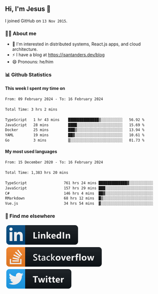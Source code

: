 ## Hi, I'm Jesus 👋

I joined GitHub on `13 Nov 2015`.

<!-- Talking about you -->

### 👨‍💻 About me

- 👦 I'm interested in distributed systems, React.js apps, and cloud architecture.
- ⚡️ I have a blog at <https://jsantanders.dev/blog>
- 😄 Pronouns: he/him

### 📊 Github Statistics

#### This week I spent my time on

<!--START_SECTION:weekly-->

```txt
From: 09 February 2024 - To: 16 February 2024

Total Time: 3 hrs 2 mins

TypeScript   1 hr 43 mins    ██████████████▒░░░░░░░░░░   56.92 %
JavaScript   28 mins         ████░░░░░░░░░░░░░░░░░░░░░   15.69 %
Docker       25 mins         ███▒░░░░░░░░░░░░░░░░░░░░░   13.94 %
YAML         19 mins         ██▓░░░░░░░░░░░░░░░░░░░░░░   10.61 %
Go           3 mins          ▒░░░░░░░░░░░░░░░░░░░░░░░░   01.73 %
```

<!--END_SECTION:weekly-->

#### My most used languages

<!--START_SECTION:alltime-->

```txt
From: 15 December 2020 - To: 16 February 2024

Total Time: 1,383 hrs 20 mins

TypeScript                 761 hrs 24 mins █████████████▓░░░░░░░░░░░   55.04 %
JavaScript                 157 hrs 29 mins ███░░░░░░░░░░░░░░░░░░░░░░   11.39 %
C#                         146 hrs 4 mins  ██▓░░░░░░░░░░░░░░░░░░░░░░   10.56 %
RMarkdown                  68 hrs 12 mins  █▒░░░░░░░░░░░░░░░░░░░░░░░   04.93 %
Vue.js                     34 hrs 54 mins  ▓░░░░░░░░░░░░░░░░░░░░░░░░   02.52 %
```

<!--END_SECTION:alltime-->

### 📢 Find me elsewhere

<p>
  <a target="_blank" href="https://linkedin.com/in/jsantanders">
    <img src="https://github.com/jsantanders/jsantanders/blob/master/img/linkedin.svg" alt="LinkedIn" style="vertical-align:top; margin:4px">
  </a>
  
  <a target="_blank" href="https://stackoverflow.com/users/7318331/jesus-santander">
    <img src="https://github.com/jsantanders/jsantanders/blob/master/img/stackoverflow.svg" alt="StackOverflow" style="vertical-align:top; margin:4px">
  </a>
  
  <a target="_blank" href="http://twitter.com/jsantanders">
    <img src="https://github.com/jsantanders/jsantanders/blob/master/img/twitter.svg" alt="Twitter" style="vertical-align:top; margin:4px">
  </a>
</p>
